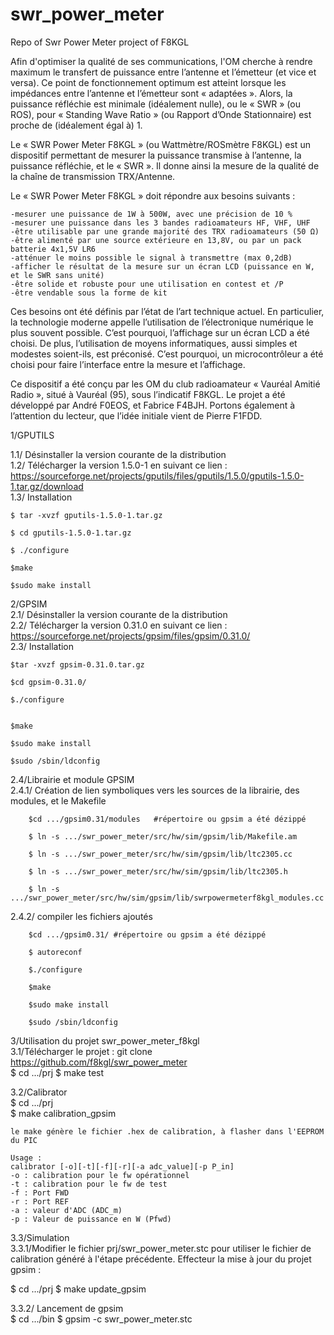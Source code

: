 # swr_power_meter
Repo of Swr Power Meter project of F8KGL

Afin d'optimiser la qualité de ses communications, l'OM cherche à rendre maximum le transfert de puissance entre l’antenne et l’émetteur (et vice et versa). Ce point de fonctionnement optimum est atteint lorsque les impédances entre l’antenne et l’émetteur sont « adaptées ». Alors, la puissance réfléchie est minimale (idéalement nulle), ou le « SWR » (ou ROS), pour « Standing Wave Ratio » (ou Rapport d’Onde Stationnaire) est proche de (idéalement égal à) 1.

Le « SWR Power Meter F8KGL » (ou Wattmètre/ROSmètre F8KGL) est un dispositif permettant de mesurer la puissance transmise à l’antenne, la puissance réfléchie, et le « SWR ». Il donne ainsi la mesure de la qualité de la chaîne de transmission TRX/Antenne.

Le « SWR Power Meter F8KGL » doit répondre aux besoins suivants :

	-mesurer une puissance de 1W à 500W, avec une précision de 10 %
	-mesurer une puissance dans les 3 bandes radioamateurs HF, VHF, UHF
	-être utilisable par une grande majorité des TRX radioamateurs (50 Ω)
	-être alimenté par une source extérieure en 13,8V, ou par un pack batterie 4x1,5V LR6
	-atténuer le moins possible le signal à transmettre (max 0,2dB)
	-afficher le résultat de la mesure sur un écran LCD (puissance en W, et le SWR sans unité)
	-être solide et robuste pour une utilisation en contest et /P
	-être vendable sous la forme de kit

Ces besoins ont été définis par l’état de l’art technique actuel. En particulier, la technologie moderne appelle l’utilisation de l’électronique numérique le plus souvent possible. C’est pourquoi, l’affichage sur un écran LCD a été choisi. De plus, l’utilisation de moyens informatiques, aussi simples et modestes soient-ils, est préconisé. C’est pourquoi, un microcontrôleur a été choisi pour faire l’interface entre la mesure et l’affichage.

Ce dispositif a été conçu par les OM du club radioamateur « Vauréal Amitié Radio », situé à Vauréal (95), sous l’indicatif F8KGL.
Le projet a été développé par André F0EOS, et Fabrice F4BJH. Portons également à l’attention du lecteur, que l’idée initiale vient de Pierre F1FDD.


1/GPUTILS

1.1/ Désinstaller la version courante de la distribution  
1.2/ Télécharger la version 1.5.0-1 en suivant ce lien :  
https://sourceforge.net/projects/gputils/files/gputils/1.5.0/gputils-1.5.0-1.tar.gz/download  
1.3/ Installation  

	$ tar -xvzf gputils-1.5.0-1.tar.gz

	$ cd gputils-1.5.0-1.tar.gz

	$ ./configure

	$make

	$sudo make install


2/GPSIM  
2.1/ Désinstaller la version courante de la distribution  
2.2/ Télécharger la version 0.31.0 en suivant ce lien :  
https://sourceforge.net/projects/gpsim/files/gpsim/0.31.0/  
2.3/ Installation  

	$tar -xvzf gpsim-0.31.0.tar.gz

	$cd gpsim-0.31.0/

	$./configure


	$make

	$sudo make install

	$sudo /sbin/ldconfig

2.4/Librairie et module GPSIM  
2.4.1/ Création de lien symboliques vers les sources de la librairie, des modules, et le Makefile  

		$cd .../gpsim0.31/modules   #répertoire ou gpsim a été dézippé

		$ ln -s .../swr_power_meter/src/hw/sim/gpsim/lib/Makefile.am

		$ ln -s .../swr_power_meter/src/hw/sim/gpsim/lib/ltc2305.cc

		$ ln -s .../swr_power_meter/src/hw/sim/gpsim/lib/ltc2305.h

		$ ln -s .../swr_power_meter/src/hw/sim/gpsim/lib/swrpowermeterf8kgl_modules.cc

2.4.2/ compiler les fichiers ajoutés  

		$cd .../gpsim0.31/ #répertoire ou gpsim a été dézippé

		$ autoreconf

		$./configure

		$make

		$sudo make install

		$sudo /sbin/ldconfig


3/Utilisation du projet swr_power_meter_f8kgl  
3.1/Télécharger le projet : git clone https://github.com/f8kgl/swr_power_meter  
	$ cd .../prj
	$ make test



3.2/Calibrator  
    $ cd .../prj  
    $ make calibration_gpsim  

	le make génère le fichier .hex de calibration, à flasher dans l'EEPROM du PIC  

	Usage :
	calibrator [-o][-t][-f][-r][-a adc_value][-p P_in]
	-o : calibration pour le fw opérationnel
	-t : calibration pour le fw de test
	-f : Port FWD
	-r : Port REF
	-a : valeur d'ADC (ADC_m)
	-p : Valeur de puissance en W (Pfwd)

3.3/Simulation  
3.3.1/Modifier le fichier prj/swr_power_meter.stc pour utiliser le fichier de calibration généré à l'étape précédente. Effecteur la mise à jour du projet gpsim :  

   $ cd .../prj
	 $ make update_gpsim


3.3.2/ Lancement de gpsim  
 $ cd .../bin
 $ gpsim -c swr_power_meter.stc
